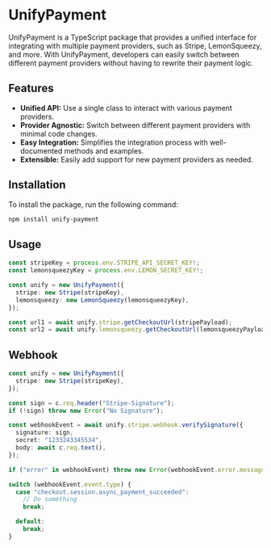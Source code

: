 # UnifyPayment

UnifyPayment is a TypeScript package that provides a unified interface for integrating with multiple payment providers, such as Stripe, LemonSqueezy, and more. With UnifyPayment, developers can easily switch between different payment providers without having to rewrite their payment logic.

## Features

- **Unified API:** Use a single class to interact with various payment providers.
- **Provider Agnostic:** Switch between different payment providers with minimal code changes.
- **Easy Integration:** Simplifies the integration process with well-documented methods and examples.
- **Extensible:** Easily add support for new payment providers as needed.

## Installation

To install the package, run the following command:

```bash
npm install unify-payment
```

## Usage

```typescript
const stripeKey = process.env.STRIPE_API_SECRET_KEY!;
const lemonsqueezyKey = process.env.LEMON_SECRET_KEY!;

const unify = new UnifyPayment({
  stripe: new Stripe(stripeKey),
  lemonsqueezy: new LemonSqueezy(lemonsqueezyKey),
});

const url1 = await unify.stripe.getCheckoutUrl(stripePayload);
const url2 = await unify.lemonsqueezy.getCheckoutUrl(lemonsqueezyPayload);
```

## Webhook

```typescript
const unify = new UnifyPayment({
  stripe: new Stripe(stripeKey),
});

const sign = c.req.header("Stripe-Signature");
if (!sign) throw new Error("No Signature");

const webhookEvent = await unify.stripe.webhook.verifySignature({
  signature: sign,
  secret: "1233243345534",
  body: await c.req.text(),
});

if ("error" in webhookEvent) throw new Error(webhookEvent.error.message);

switch (webhookEvent.event.type) {
  case "checkout.session.async_payment_succeeded":
    // Do something
    break;

  default:
    break;
}
```
